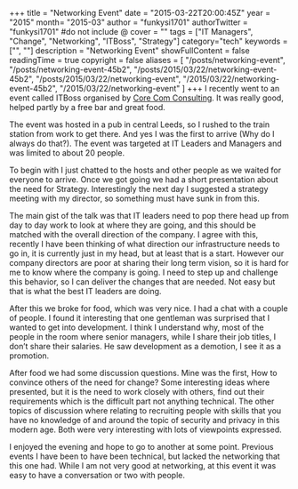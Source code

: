 +++
title = "Networking Event"
date = "2015-03-22T20:00:45Z"
year = "2015"
month= "2015-03"
author = "funkysi1701"
authorTwitter = "funkysi1701" #do not include @
cover = ""
tags = ["IT Managers", "Change", "Networking", "ITBoss", "Strategy"]
category="tech"
keywords = ["", ""]
description =  "Networking Event"
showFullContent = false
readingTime = true
copyright = false
aliases = [
    "/posts/networking-event",
    "/posts/networking-event-45b2",
    "/posts/2015/03/22/networking-event-45b2",
    "/posts/2015/03/22/networking-event",
    "/2015/03/22/networking-event-45b2",
    "/2015/03/22/networking-event"
]
+++
I recently went to an event called ITBoss organised by [Core Com Consulting](http://www.corecomconsulting.co.uk/). It was really good, helped partly by a free bar and great food.

The event was hosted in a pub in central Leeds, so I rushed to the train station from work to get there. And yes I was the first to arrive (Why do I always do that?). The event was targeted at IT Leaders and Managers and was limited to about 20 people.

To begin with I just chatted to the hosts and other people as we waited for everyone to arrive. Once we got going we had a short presentation about the need for Strategy. Interestingly the next day I suggested a strategy meeting with my director, so something must have sunk in from this.

The main gist of the talk was that IT leaders need to pop there head up from day to day work to look at where they are going, and this should be matched with the overall direction of the company. I agree with this, recently I have been thinking of what direction our infrastructure needs to go in, it is currently just in my head, but at least that is a start. However our company directors are poor at sharing their long term vision, so it is hard for me to know where the company is going. I need to step up and challenge this behavior, so I can deliver the changes that are needed. Not easy but that is what the best IT leaders are doing.

After this we broke for food, which was very nice. I had a chat with a couple of people. I found it interesting that one gentleman was surprised that I wanted to get into development. I think I understand why, most of the people in the room where senior managers, while I share their job titles, I don’t share their salaries. He saw development as a demotion, I see it as a promotion.

After food we had some discussion questions. Mine was the first, How to convince others of the need for change? Some interesting ideas where presented, but it is the need to work closely with others, find out their requirements which is the difficult part not anything technical. The other topics of discussion where relating to recruiting people with skills that you have no knowledge of and around the topic of security and privacy in this modern age. Both were very interesting with lots of viewpoints expressed.

I enjoyed the evening and hope to go to another at some point. Previous events I have been to have been technical, but lacked the networking that this one had. While I am not very good at networking, at this event it was easy to have a conversation or two with people.